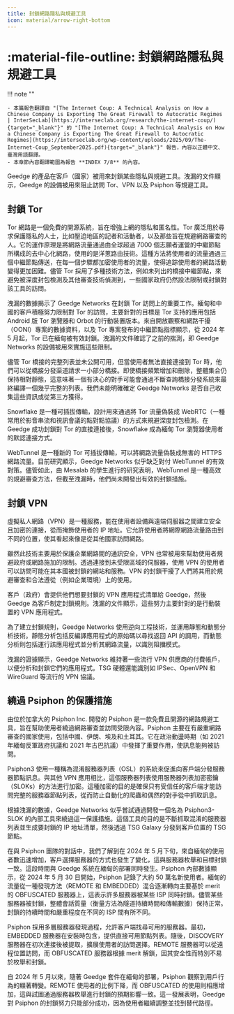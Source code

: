 ```yaml
---
title: 封鎖網路隱私與規避工具
icon: material/arrow-right-bottom
---
```


# :material-file-outline: 封鎖網路隱私與規避工具

!!! note ""

    - 本篇報告翻譯自 "[The Internet Coup: A Technical Analysis on How a Chinese Company is Exporting The Great Firewall to Autocratic Regimes | InterSecLab](https://interseclab.org/research/the-internet-coup/){target="_blank"}" 的 "[The Internet Coup: A Technical Analysis on How a Chinese Company is Exporting The Great Firewall to Autocratic Regimes](https://interseclab.org/wp-content/uploads/2025/09/The-Internet-Coup_September2025.pdf){target="_blank"}" 報告，內容以正體中文、臺灣用語翻譯。
    - 本章節內容翻譯範圍為報告 **INDEX 7/8** 的內容。

Geedge 的產品在客戶（國家）被用來封鎖某些隱私與規避工具。洩漏的文件顯示，Geedge 的設備被用來阻止訪問 Tor、VPN 以及 Psiphon 等規避工具。

## 封鎖 Tor

Tor 網路是一個免費的開源系統，旨在增強上網的隱私和匿名性。Tor 廣泛用於尋求保護隱私的人士，比如壓迫地區的記者和活動者，以及那些旨在規避網路審查的人。它的運作原理是將網路流量通過由全球超過 7000 個志願者運營的中繼節點所構成的去中心化網路，使用的是洋蔥路由技術。這種方法將使用者的流量通過三個中繼節點傳送，在每一個步驟都加密使用者的流量，使得追踪使用者的網路活動變得更加困難。儘管 Tor 採用了多種技術方法，例如未列出的橋接中繼節點，來避免被深度封包檢測及其他審查技術偵測到，一些國家政府仍然設法限制或封鎖對該工具的訪問。

洩漏的數據揭示了 Geedge Networks 在封鎖 Tor 訪問上的重要工作。緬甸和中國的客戶積極努力限制對 Tor 的訪問，主要針對的目標是 Tor 支持的應用包括 Android 版 Tor 瀏覽器和 Orbot 的行動裝置版本。來自開放觀察和網路干擾（OONI）專案的數據資料，以及 Tor 專案發布的中繼節點指標顯示，從 2024 年 5 月起，Tor 已在緬甸被有效封鎖。洩漏的文件確認了之前的揣測，即 Geedge Networks 的設備被用來實施這些限制。

儘管 Tor 橋接的完整列表並未公開可用，但當使用者無法直接連接到 Tor 時，他們可以從橋接分發渠道請求一小部分橋接。即使橋接頻繁增加和刪除，整體集合仍保持相對靜態，這意味著一個有決心的對手可能會通過不斷查詢橋接分發系統來最終編譯一個幾乎完整的列表。我們未能明確確定 Geedge Networks 是否自己收集這些資訊或從第三方獲得。

Snowflake 是一種可插拔傳輸，設計用來通過將 Tor 流量偽裝成 WebRTC（一種常用於影音串流和視訊會議的點對點協議）的方式來規避深度封包檢測。在 Geedge 成功封鎖對 Tor 的直接連接後，Snowflake 成為緬甸 Tor 瀏覽器使用者的默認連接方式。

WebTunnel 是一種新的 Tor 可插拔傳輸，可以將網路流量偽裝成無害的 HTTPS 網路流量。目前研究顯示，Geedge Networks 似乎缺乏對付 WebTunnel 的有效對策。儘管如此，由 Mesalab 的學生進行的研究表明，WebTunnel 是一種高效的規避審查方法，但截至洩漏時，他們尚未開發出有效的封鎖措施。

## 封鎖 VPN

虛擬私人網路（VPN）是一種服務，能在使用者設備與遠端伺服器之間建立安全且加密的連接，從而掩飾使用者的 IP 地址。它允許使用者將網際網路流量路由到不同的位置，使其看起來像是從其他國家訪問網路。

雖然此技術主要用於保護企業網路間的通訊安全，VPN 也常被用來幫助使用者規避政府或網路施加的限制。透過連接到未受限區域的伺服器，使用 VPN 的使用者可以訪問可能在其本國被封鎖的網站和服務。VPN 的封鎖干擾了人們將其用於規避審查和合法遵從（例如企業環境）上的使用。

客戶（政府）會提供他們想要封鎖的 VPN 應用程式清單給 Geedge，然後 Geedge 為客戶制定封鎖規則。洩漏的文件顯示，這些努力主要針對的是行動裝置的 VPN 應用程式。

為了建立封鎖規則，Geedge Networks 使用逆向工程技術，並運用靜態和動態分析技術。靜態分析包括反編譯應用程式的原始碼以尋找返回 API 的調用，而動態分析則包括運行該應用程式並分析其網路流量，以識別阻擋模式。

洩漏的證據顯示，Geedge Networks 維持著一些流行 VPN 供應商的付費帳戶，以便分析和封鎖它們的應用程式。TSG 硬體還能識別如 IPSec、OpenVPN 和 WireGuard 等流行的 VPN 協議。

## 繞過 Psiphon 的保護措施

由位於加拿大的 Psiphon Inc. 開發的 Psiphon 是一款免費且開源的網路規避工具，旨在幫助使用者繞過網路審查並訪問受限內容。Psiphon 主要在有嚴重網路審查的國家使用，包括中國、伊朗、埃及和土耳其。它在政治動盪時期（如 2021 年緬甸反軍政府抗議和 2021 年古巴抗議）中發揮了重要作用，使訊息能夠被訪問。

Psiphon3 使用一種稱為混淆服務器列表（OSL）的系統來促進向客戶端分發服務器節點訊息。與其他 VPN 應用相比，這個服務器列表使用服務器列表加密密鑰（SLOKs）的方法進行加密。這種加密的目的是確保只有受信任的客戶端才能訪問完整的服務器節點列表，從而防止自動化的爬蟲和偶然的對手從中抓取訊息。

根據洩漏的數據，Geedge Networks 似乎嘗試通過開發一個名為 Psiphon3-SLOK 的內部工具來繞過這一保護措施。這個工具的目的是不斷抓取混淆的服務器列表並生成要封鎖的 IP 地址清單，然後透過 TSG Galaxy 分發到客戶位置的 TSG 節點。

在與 Psiphon 團隊的對話中，我們了解到在 2024 年 5 月下旬，來自緬甸的使用者數迅速增加，客戶選擇服務器的方式也發生了變化，這與服務器枚舉和目標封鎖一致。這段時間與 Geedge 系統在緬甸的部署同時發生。Psiphon 內部數據顯示，從 2024 年 5 月 30 日開始，Psiphon 記錄了大約 50 萬名新使用者。緬甸的流量從一種發現方法（REMOTE 和 EMBEDDED）混合逐漸轉向主要基於 merit 的 OBFUSCATED 服務器上，這表示許多服務器被某些 ISP 同時封鎖。儘管某些服務器被封鎖，整體會話質量（衡量方法為隧道持續時間和傳輸數據）保持正常。封鎖的持續時間和嚴重程度在不同的 ISP 間有所不同。

Psiphon 採用多層服務器發現過程，允許客戶端找尋可用的服務器。最初，EMBEDDED 服務器在安裝時包含，提供直接可用節點列表。隨後，DISCOVERY 服務器在初次連接後被提取，擴展使用者的訪問選擇。REMOTE 服務器可以從遠程位置訪問，而 OBFUSCATED 服務器根據 merit 解鎖，因其安全性而特別不易於枚舉和封鎖。

自 2024 年 5 月以來，隨著 Geedge 套件在緬甸的部署，Psiphon 觀察到用戶行為的顯著轉變。REMOTE 使用者的比例下降，而 OBFUSCATED 的使用則相應增加，這與試圖通過服務器枚舉進行封鎖的預期影響一致。這一發展表明，Geedge 對 Psiphon 的封鎖努力只能部分成功，因為使用者繼續調整並找到替代路徑。
